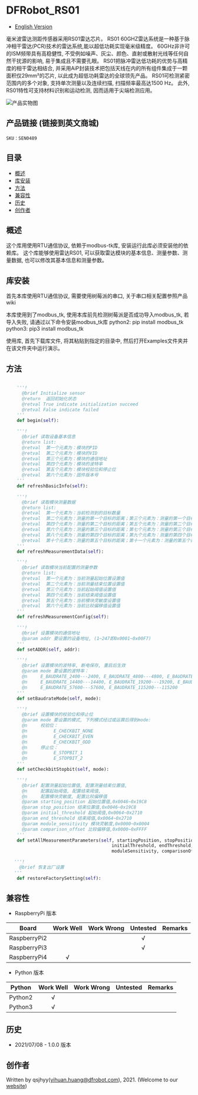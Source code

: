 # DFRobot_RS01
* [English Version](./README.md)

毫米波雷达测距传感器采用RS01雷达芯片。
RS01 60GHZ雷达系统是一种基于脉冲相干雷达(PCR)技术的雷达系统,能以超低功耗实现毫米级精度。
60GHz非许可的ISM频带具有高稳健性, 不受例如噪声、灰尘、颜色、直射或散射光线等任何自然干扰源的影响, 易于集成且不需要孔眼。
RS01把脉冲雷达低功耗的优势与高精度的相干雷达相结合, 并采用AiP封装技术把包括天线在内的所有组件集成于一颗面积仅29mm²的芯片, 以此成为超低功耗雷达的全球领先产品。
RS01可检测紧密范围内的多个对象, 支持单次测量以及连续扫描, 扫描频率最高达1500 Hz。
此外, RS01特性可支持材料识别和运动检测, 因而适用于尖端检测应用。

![产品实物图](../../resources/images/RS01.png)


## 产品链接 (链接到英文商城)
    SKU：SEN0489


## 目录

* [概述](#概述)
* [库安装](#库安装)
* [方法](#方法)
* [兼容性](#兼容性)
* [历史](#历史)
* [创作者](#创作者)


## 概述

这个库用使用RTU通信协议, 依赖于modbus-tk库, 安装运行此库必须安装他的依赖库。
这个库能够使用雷达RS01, 可以获取雷达模块的基本信息、测量参数、测量数据, 也可以修改其基本信息和测量参数。


## 库安装

首先本库使用RTU通信协议, 需要使用树莓派的串口, 关于串口相关配置参照产品wiki

本库使用到了modbus_tk, 使用本库前先检测树莓派是否成功导入modbus_tk, 若导入失败, 请通过以下命令安装modbus_tk库
python2: pip install modbus_tk
python3: pip3 install modbus_tk

使用库, 首先下载库文件, 将其粘贴到指定的目录中, 然后打开Examples文件夹并在该文件夹中运行演示。


## 方法

```python

    '''!
      @brief Initialize sensor
      @return  返回初始化状态
      @retval True indicate initialization succeed
      @retval False indicate failed
    '''
    def begin(self):

    '''!
      @brief 读取设备基本信息
      @return list: 
      @retval  第一个元素为：模块的PID
      @retval  第二个元素为：模块的VID
      @retval  第三个元素为：模块的通信地址
      @retval  第四个元素为：模块的波特率
      @retval  第五个元素为：模块校验位和停止位
      @retval  第六个元素为：固件版本号
    '''
    def refreshBasicInfo(self):

    '''!
      @brief 读取模块测量数据
      @return list: 
      @retval  第一个元素为：当前检测到的目标数量
      @retval  第二个元素为：测量的第一个目标的距离；第三个元素为：测量的第一个目标的强度
      @retval  第四个元素为：测量的第二个目标的距离；第五个元素为：测量的第二个目标的强度
      @retval  第六个元素为：测量的第三个目标的距离；第七个元素为：测量的第三个目标的强度
      @retval  第八个元素为：测量的第四个目标的距离；第九个元素为：测量的第四个目标的强度
      @retval  第十个元素为：测量的第五个目标的距离；第十一个元素为：测量的第五个目标的强度
    '''
    def refreshMeasurementData(self):

    '''!
      @brief 读取模块当前配置的测量参数
      @return list: 
      @retval  第一个元素为：当前测量起始位置设置值
      @retval  第二个元素为：当前测量结束位置设置值
      @retval  第三个元素为：当前起始阈值设置值
      @retval  第四个元素为：当前结束阈值设置值
      @retval  第五个元素为：当前模块灵敏度设置值
      @retval  第六个元素为：当前比较偏移值设置值
    '''
    def refreshMeasurementConfig(self):

    '''!
      @brief 设置模块的通信地址
      @param addr 要设置的设备地址, (1~247即0x0001~0x00F7)
    '''
    def setADDR(self, addr):

    '''!
      @brief 设置模块的波特率, 断电保存, 重启后生效
      @param mode 要设置的波特率：
      @n     E_BAUDRATE_2400---2400, E_BAUDRATE_4800---4800, E_BAUDRATE_9600---9600, 
      @n     E_BAUDRATE_14400---14400, E_BAUDRATE_19200---19200, E_BAUDRATE_38400---38400, 
      @n     E_BAUDRATE_57600---57600, E_BAUDRATE_115200---115200
    '''
    def setBaudrateMode(self, mode):

    '''!
      @brief 设置模块的校验位和停止位
      @param mode 要设置的模式, 下列模式经过或运算后得到mode:
      @n     校验位：
      @n          E_CHECKBIT_NONE
      @n          E_CHECKBIT_EVEN
      @n          E_CHECKBIT_ODD
      @n     停止位：
      @n          E_STOPBIT_1
      @n          E_STOPBIT_2
    '''
    def setCheckbitStopbit(self, mode):

    '''!
      @brief 配置测量起始位置值, 配置测量结束位置值, 
      @n     配置起始阈值, 配置结束阈值, 
      @n     配置模块灵敏度, 配置比较偏移值
      @param starting_position 起始位置值,0x0046~0x19C8
      @param stop_position 结束位置值,0x0046~0x19C8
      @param initial_threshold 起始阈值,0x0064~0x2710
      @param end_threshold 结束阈值,0x0064~0x2710
      @param module_sensitivity 模块灵敏度,0x0000~0x0004
      @param comparison_offset 比较偏移值,0x0000~0xFFFF
    '''
    def setAllMeasurementParameters(self, startingPosition, stopPosition, 
                                        initialThreshold, endThreshold,
                                        moduleSensitivity, comparisonOffset):

   '''!
     @brief 恢复出厂设置
   '''
    def restoreFactorySetting(self):

```


## 兼容性

* RaspberryPi 版本

| Board        | Work Well | Work Wrong | Untested | Remarks |
| ------------ | :-------: | :--------: | :------: | ------- |
| RaspberryPi2 |           |            |    √     |         |
| RaspberryPi3 |           |            |    √     |         |
| RaspberryPi4 |     √     |            |          |         |

* Python 版本

| Python  | Work Well | Work Wrong | Untested | Remarks |
| ------- | :-------: | :--------: | :------: | ------- |
| Python2 |     √     |            |          |         |
| Python3 |     √     |            |          |         |


## 历史

- 2021/07/08 - 1.0.0 版本


## 创作者

Written by qsjhyy(yihuan.huang@dfrobot.com), 2021. (Welcome to our [website](https://www.dfrobot.com/))
